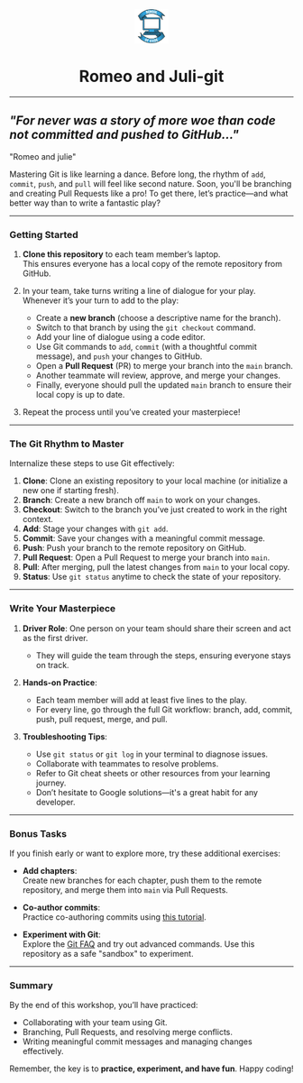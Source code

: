 <div align="center">
    <img alt="School of Code" src="./images/soc-logo.png" width="60" />
</div>

<h1 align="center">Romeo and Juli-git</h1>

---

## _"For never was a story of more woe than code not committed and pushed to GitHub..."_
"Romeo and julie"


Mastering Git is like learning a dance. Before long, the rhythm of `add`, `commit`, `push`, and `pull` will feel like second nature. Soon, you'll be branching and creating Pull Requests like a pro! To get there, let’s practice—and what better way than to write a fantastic play?

---

### Getting Started

1. **Clone this repository** to each team member’s laptop.  
   This ensures everyone has a local copy of the remote repository from GitHub.

2. In your team, take turns writing a line of dialogue for your play.  
   Whenever it’s your turn to add to the play:

   - Create a **new branch** (choose a descriptive name for the branch).  
   - Switch to that branch by using the `git checkout` command.  
   - Add your line of dialogue using a code editor.  
   - Use Git commands to `add`, `commit` (with a thoughtful commit message), and `push` your changes to GitHub.  
   - Open a **Pull Request** (PR) to merge your branch into the `main` branch.  
   - Another teammate will review, approve, and merge your changes.  
   - Finally, everyone should pull the updated `main` branch to ensure their local copy is up to date.

3. Repeat the process until you’ve created your masterpiece!

---

### The Git Rhythm to Master

Internalize these steps to use Git effectively:

1. **Clone**: Clone an existing repository to your local machine (or initialize a new one if starting fresh).  
2. **Branch**: Create a new branch off `main` to work on your changes.  
3. **Checkout**: Switch to the branch you’ve just created to work in the right context.  
4. **Add**: Stage your changes with `git add`.  
5. **Commit**: Save your changes with a meaningful commit message.  
6. **Push**: Push your branch to the remote repository on GitHub.  
7. **Pull Request**: Open a Pull Request to merge your branch into `main`.  
8. **Pull**: After merging, pull the latest changes from `main` to your local copy.  
9. **Status**: Use `git status` anytime to check the state of your repository.  

---

### Write Your Masterpiece

1. **Driver Role**: One person on your team should share their screen and act as the first driver.  
   - They will guide the team through the steps, ensuring everyone stays on track.  
2. **Hands-on Practice**:  
   - Each team member will add at least five lines to the play.  
   - For every line, go through the full Git workflow: branch, add, commit, push, pull request, merge, and pull.  

3. **Troubleshooting Tips**:  
   - Use `git status` or `git log` in your terminal to diagnose issues.  
   - Collaborate with teammates to resolve problems.  
   - Refer to Git cheat sheets or other resources from your learning journey.  
   - Don’t hesitate to Google solutions—it's a great habit for any developer.

---

### Bonus Tasks

If you finish early or want to explore more, try these additional exercises:

- **Add chapters**:  
  Create new branches for each chapter, push them to the remote repository, and merge them into `main` via Pull Requests.

- **Co-author commits**:  
  Practice co-authoring commits using [this tutorial](https://docs.github.com/en/pull-requests/committing-changes-to-your-project/creating-and-editing-commits/creating-a-commit-with-multiple-authors).

- **Experiment with Git**:  
  Explore the [Git FAQ](http://gitfaq.org/) and try out advanced commands. Use this repository as a safe "sandbox" to experiment.

---

### Summary

By the end of this workshop, you’ll have practiced:
- Collaborating with your team using Git.  
- Branching, Pull Requests, and resolving merge conflicts.  
- Writing meaningful commit messages and managing changes effectively.

Remember, the key is to **practice, experiment, and have fun**. Happy coding!
